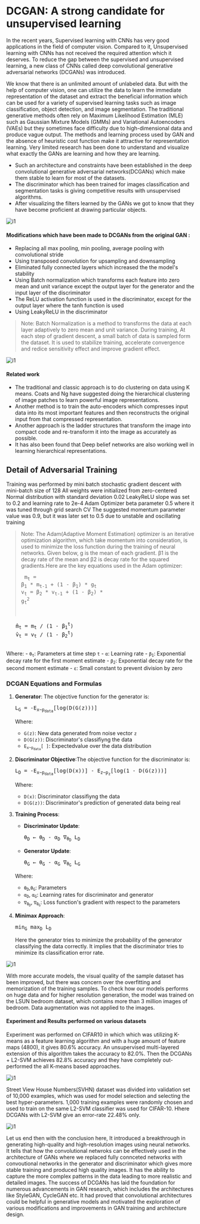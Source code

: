 # DCGAN: A strong candidate for unsupervised learning

In the recent years, Supervised learning with CNNs has very good applications in the field of computer vision. Compared to it, Unsupervised learning with CNNs has not received the required attention which it deserves. To reduce the gap between the supervised and unsupervised learning, a new class of CNNs called deep convolutional generative adversarial networks (DCGANs) was introduced. 

We know that there is an unlimited amount of unlabeled data. But with the help of computer
vision, one can utilize the data to learn the immediate representation of the dataset and extract
the beneficial information which can be used for a variety of supervised learning tasks such as
image classification, object detection, and image segmentation. The traditional generative methods often rely on Maximum Likelihood Estimation (MLE) such as Gaussian Mixture Models (GMMs) and Variational Autoencoders (VAEs) but they sometimes face difficulty due to high-dimensional data and produce vague output. The methods and learning process used by GAN and the
absence of heuristic cost function make it attractive for representation learning. Very limited
research has been done to understand and visualize what exactly the GANs are learning and
how they are learning.

- Such an architecture and constraints have been established in the deep convolutional generative adversarial networks(DCGANs) which make them stable to learn for most of the datasets.
- The discriminator which has been trained for images classification and segmentation tasks is giving competitive results with unsupervised algorithms.
- After visualizing the filters learned by the GANs we got to know that they have become proficient at drawing particular objects.

![i1](https://drive.google.com/uc?id=1SkBhH62zVd6mZN0DINdcbY7hWoLydhBf)

#### Modifications which have been made to DCGANs from the original GAN :

- Replacing all max pooling, min pooling, average pooling with convolutional stride
- Using transposed convolution for upsampling and downsampling
- Eliminated fully connected layers which increased the the model's stability
- Using Batch normalization which transforms each feature into zero mean and unit variance except the output layer for the generator and the input layer of the discriminator
- The ReLU activation function is used in the discriminator, except for the output layer where
the tanh function is used
- Using LeakyReLU in the discriminator

> Note: Batch Normalization is a method to transforms the data at each layer adaptively to zero mean and unit variance. During training, At each step of gradient descent, a small batch of data is sampled form the dataset.
It is used to stabilize training, accelerate convergence and redice sensitivity effect and improve gradient effect.

![i1](https://drive.google.com/uc?id=1esh5C8uUon1B-QMeP1qD5Bh9KhlDUisS)

#### Related work

- The traditional and classic approach is to do clustering on data using K means. Coats
and Ng have suggested doing the hierarchical clustering of image patches to learn
powerful image representations.
- Another method is to train the auto-encoders which compresses input data into its
most important features and then reconstructs the original input from that compressed
representation.
- Another approach is the ladder structures that transform the image into compact
code and re-transform it into the image as accurately as possible.
- It has also been found that Deep belief networks are also working well in learning
hierarchical representations.

## Detail of Adversarial Training

Training was performed by mini batch stochastic gradient descent with mini-batch size of 128
All weights were initialized from zero-centered Normal distribution with standard deviation 0.02
LeakyReLU slope was set to 0.2 and learning rate to 2e-4
Adam Optimizer beta parameter 0.5 where it was tuned through grid search CV
The suggested momentum parameter value was 0.9, but it was later set to 0.5 due to unstable and oscillating training

> Note: The Adam(Adaptive Moment Estimation) optimizer is an iterative optimization algorithm, which take momentum into consideration, is used to minimize the loss function during the training of neural networks. Given below, g is the mean of each gradient. β1 is the decay rate of the mean and β2 is decay rate for the squared gradients.Here are the key equations used in the Adam optimizer:
     <pre>
   m<sub>t</sub> = β<sub>1</sub> * m<sub>t-1</sub> + (1 - β<sub>1</sub>) * g<sub>t</sub>
   v<sub>t</sub> = β<sub>2</sub> * v<sub>t-1</sub> + (1 - β<sub>2</sub>) * g<sub>t</sub><sup>2</sup>
   </pre>
    <pre>
   m̂<sub>t</sub> = m<sub>t</sub> / (1 - β<sub>1</sub><sup>t</sup>)
   v̂<sub>t</sub> = v<sub>t</sub> / (1 - β<sub>2</sub><sup>t</sup>)
   </pre>
Where:
- <code>θ<sub>t</sub></code>: Parameters at time step <code>t</code>
- <code>α</code>: Learning rate
- <code>β<sub>1</sub></code>: Exponential decay rate for the first moment estimate
- <code>β<sub>2</sub></code>: Exponential decay rate for the second moment estimate
- <code>ε</code>: Small constant to prevent division by zero

### DCGAN Equations and Formulas


1. **Generator**: The objective function for the generator is:
   <pre>
   L<sub>G</sub> = -E<sub>x~p<sub>data</sub></sub>[log(D(G(z)))]
   </pre>
   Where:
   - <code>G(z)</code>: New data generated from noise vector <code>z</code>
   - <code>D(G(z))</code>: Discriminator's classifiyng the data
   - <code>E<sub>x~p<sub>data</sub></sub>[ ]</code>: Expectedvalue over the data distribution

2. **Discriminator Objective**:The objective function for the discriminator is:
   <pre>
   L<sub>D</sub> = -E<sub>x~p<sub>data</sub></sub>[log(D(x))] - E<sub>z~p<sub>z</sub></sub>[log(1 - D(G(z)))]
   </pre>
   Where:
   - <code>D(x)</code>: Discriminator classifiyng the data
   - <code>D(G(z))</code>: Discriminator's prediction of generated data being real

3. **Training Process**:
   - **Discriminator Update**:
     <pre>
     θ<sub>D</sub> ← θ<sub>D</sub> - α<sub>D</sub> ∇<sub>θ<sub>D</sub></sub> L<sub>D</sub>
     </pre>
   - **Generator Update**:
     <pre>
     θ<sub>G</sub> ← θ<sub>G</sub> - α<sub>G</sub> ∇<sub>θ<sub>G</sub></sub> L<sub>G</sub>
     </pre>
   Where:
   - <code>θ<sub>D</sub></code>,<code>θ<sub>G</sub></code>: Parameters
   - <code>α<sub>D</sub></code>, <code>α<sub>G</sub></code>: Learning rates for discriminator and generator
   - <code>∇<sub>θ<sub>D</sub></sub></code>, <code>∇<sub>θ<sub>G</sub></sub></code>: Loss function's gradient with respect to the parameters

4. **Minimax Approach**:
   <pre>
   min<sub>G</sub> max<sub>D</sub> L<sub>D</sub>
   </pre>
   Here the generator tries to minimize the probability of the generator classifying the data correctly. It implies that the discriminator tries to minimize its classification error rate.

![i1](https://drive.google.com/uc?id=12OquuqsZW7AM8SddlJvPoQa3JUk2U3wd)

With more accurate models, the visual quality of the sample dataset has been improved, but
there was concern over the overfitting and memorization of the training samples. To check how
our models performs on huge data and for higher resolution generation, the model was trained
on the LSUN bedroom dataset, which contains more than 3 million images of bedroom. Data
augmentation was not applied to the images.


#### Experiment and Results performed on various datasets

Experiment was performed on CIFAR10 in which which was utilizing K-means as a feature learning algorithm and with a huge amount of feature maps (4800), it gives 80.6% accuracy. An unsupervised multi-layered extension of this algorithm takes the accuracy to 82.0%. Then the DCGANs + L2-SVM achieves 82.8% accuracy and they have completely out-performed the all K-means based approaches.

![i1](https://drive.google.com/uc?id=1LUyi4It-zgQFIP65QEaobOQUOq_gGflp)

Street View House Numbers(SVHN) dataset was divided into validation set of 10,000 examples, which was used for model selection and selecting the best hyper-parameters. 1,000 training examples were randomly chosen and used to train on the same L2-SVM classifier was used for CIFAR-10. Hhere DCGANs with L2-SVM give an error-rate 22.48% only.

![i1](https://drive.google.com/uc?id=1UsbV-XAAw0OMfoqz8lm46T5g5iGKJBJM)

Let us end then with the conclusion here, It introduced a breakthrough in generating high-quality and high-resolution images using neural networks. It tells that how the convolutional netwroks can be effectively used in the architecture of GANs where we replaced fully connceted networks with convoutional networks in the generator and discriminator which gives more stable training and produced high quality images. It has the ability to capture the more complex patterns in the data leading to more realistic and detailed images. The success of DCGANs has laid the foundation for numerous advancements in GAN research, which includes the architectures like StyleGAN, CycleGAN etc. It had proved that convolutional architectures could be helpful in generative models and motivated the exploration of various modifications and improvements in GAN training and architecture design.


